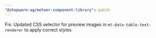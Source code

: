 ```yaml
---
"@shopware-ag/meteor-component-library": patch
---
```


Fix: Updated CSS selector for preview images in `mt-data-table-text-renderer` to apply correct styles
